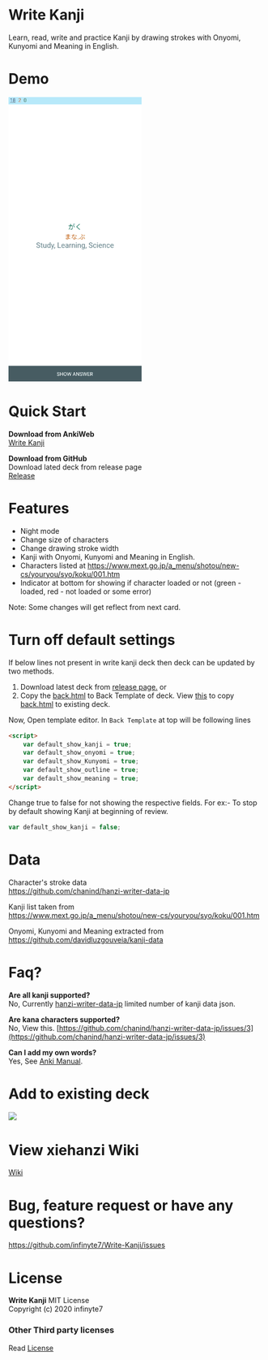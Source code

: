 # Write Kanji
 Learn, read, write and practice Kanji by drawing strokes with Onyomi, Kunyomi and Meaning in English.

# Demo
<img src="/Images/write-kanji-demo.gif" height="560" width="263"></img>

# Quick Start
**Download from AnkiWeb**
<br>[Write Kanji](https://ankiweb.net/shared/info/1546710114)

**Download from GitHub**
<br>Download lated deck from release page
<br>[Release](https://github.com/infinyte7/Write-Kanji/releases)

# Features
- Night mode
- Change size of characters
- Change drawing stroke width
- Kanji with Onyomi, Kunyomi and Meaning in English.
- Characters listed at https://www.mext.go.jp/a_menu/shotou/new-cs/youryou/syo/koku/001.htm 
- Indicator at bottom for showing if character loaded or not (green - loaded, red - not loaded or some error)

Note: Some changes will get reflect from next card.

# Turn off default settings
If below lines not present in write kanji deck then deck can be updated by two methods.
1. Download latest deck from [release page.](https://github.com/infinyte7/Write-Kanji/releases)
or
2. Copy the [back.html](https://github.com/infinyte7/Write-Kanji/blob/master/Versions/Version%201.1/back.html) to Back Template of deck.
View [this](https://github.com/infinyte7/Anki-xiehanzi/wiki/Update-xiehanzi-deck-on-AnkiDesktop) to copy [back.html](https://github.com/infinyte7/Write-Kanji/blob/master/Versions/Version%201.1/back.html) to existing deck.

Now,
Open template editor.
In ``` Back Template ``` at top will be following lines
```html
<script>
    var default_show_kanji = true;
    var default_show_onyomi = true;
    var default_show_Kunyomi = true;
    var default_show_outline = true;
    var default_show_meaning = true;
</script>
```
Change true to false for not showing the respective fields.
For ex:- To stop by default showing Kanji at beginning of review.
```javascript
var default_show_kanji = false;
```

 # Data
 Character's stroke data
 <br>https://github.com/chanind/hanzi-writer-data-jp

 Kanji list taken from
 <br>https://www.mext.go.jp/a_menu/shotou/new-cs/youryou/syo/koku/001.htm

 Onyomi, Kunyomi and Meaning extracted from 
 <br>https://github.com/davidluzgouveia/kanji-data

# Faq?
**Are all kanji supported?**
<br>No, Currently [hanzi-writer-data-jp](https://github.com/chanind/hanzi-writer-data-jp) limited number of kanji data json.

**Are kana characters supported?**
<br>No, View this. [https://github.com/chanind/hanzi-writer-data-jp/issues/3](https://github.com/chanind/hanzi-writer-data-jp/issues/3)

**Can I add my own words?**
<br>Yes, See [Anki Manual](https://docs.ankiweb.net/#/editing?id=addingediting).

# Add to existing deck
![](https://github.com/infinyte7/Write-Kanji/blob/master/Images/add_to_existing_deck.gif)

# View xiehanzi Wiki
[Wiki](https://github.com/infinyte7/Anki-xiehanzi/wiki) 

# Bug, feature request or have any questions?
https://github.com/infinyte7/Write-Kanji/issues

# License
**Write Kanji**
MIT License<br>
Copyright (c) 2020 infinyte7

### Other Third party licenses
Read [License](License)
